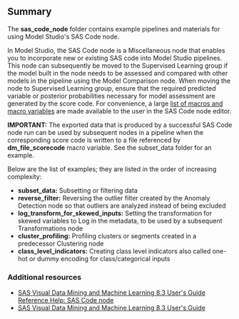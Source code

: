 ## Summary

The **sas_code_node** folder contains example pipelines and materials for using Model Studio's SAS Code node.

In Model Studio, the SAS Code node is a Miscellaneous node that enables you to incorporate new or existing SAS code into Model Studio pipelines. This node can subsequently be moved to the Supervised Learning group if the model built in the node needs to be assessed and compared with other models in the pipeline using the Model Comparison node. When moving the node to Supervised Learning group, ensure that the required predicted variable or posterior probabilities necessary for model assessment are generated by the score code. For convenience, a large [list of macros and macro variables](https://go.documentation.sas.com/?cdcId=vdmmlcdc&cdcVersion=8.3&docsetId=vdmmlref&docsetTarget=n1jewxtohvdh8vn15m6rzkndovvu.htm&locale=en) are made available to the user in the SAS Code node editor.

**IMPORTANT:** The exported data that is produced by a successful SAS Code node run can be used by subsequent nodes in a pipeline when the corresponding score code is written to a file referenced by **dm_file_scorecode** macro variable. See the subset_data folder for an example. 

Below are the list of examples; they are listed in the order of increasing complexity:
- **subset_data:** Subsetting or filtering data 
- **reverse_filter:** Reversing the outlier filter created by the Anomaly Detection node so that outliers are analyzed instead of being excluded
- **log_transform_for_skewed_inputs:** Setting the transformation for skewed variables to Log in the metadata, to be used by a subsequent Transformations node
- **cluster_profiling:** Profiling clusters or segments created in a predecessor Clustering node
- **class_level_indicators:** Creating class level indicators also called one-hot or dummy encoding for class/categorical inputs

### Additional resources
- [SAS Visual Data Mining and Machine Learning 8.3 User's Guide Reference Help: SAS Code node](https://go.documentation.sas.com/?cdcId=vdmmlcdc&cdcVersion=8.3&docsetId=vdmmlref&docsetTarget=n1tel4vhrsqnorn14imelpnu7a87.htm&locale=en)
- [SAS Visual Data Mining and Machine Learning 8.3 User's Guide](https://go.documentation.sas.com/?cdcId=vdmmlcdc&cdcVersion=8.3&docsetId=vdmmlug&docsetTarget=titlepage.htm&locale=en)